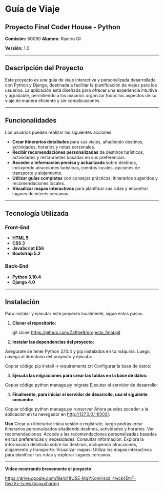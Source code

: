 # Guía de Viaje

## Proyecto Final Coder House - Python  
**Comisión:** 60090 
**Alumno:** Ramiro Gil

**Versión:** 1.0  

---

## Descripción del Proyecto

Este proyecto es una guía de viaje interactiva y personalizada desarrollada con Python y Django, destinada a facilitar la planificación de viajes para los usuarios. La aplicación está diseñada para ofrecer una experiencia intuitiva y agradable, permitiendo a los usuarios organizar todos los aspectos de su viaje de manera eficiente y sin complicaciones.

---

## Funcionalidades

Los usuarios pueden realizar las siguientes acciones:

- **Crear itinerarios detallados** para sus viajes, añadiendo destinos, actividades, horarios y notas personales.
- **Recibir recomendaciones personalizadas** de destinos turísticos, actividades y restaurantes basadas en sus preferencias.
- **Acceder a información precisa y actualizada** sobre destinos, incluyendo atracciones turísticas, eventos locales, opciones de transporte y alojamiento.
- **Utilizar guías completas** con consejos prácticos, itinerarios sugeridos y recomendaciones locales.
- **Visualizar mapas interactivos** para planificar sus rutas y encontrar lugares de interés cercanos.

---

## Tecnología Utilizada

### Front-End

- **HTML 5**
- **CSS 3**
- **JavaScript ES6**
- **Bootstrap 5.2**

### Back-End

- **Python 3.10.4**
- **Django 4.0**

---

## Instalación

Para instalar y ejecutar este proyecto localmente, sigue estos pasos:

1. **Clonar el repositorio:**

   git clone https://github.com/ZaftheR/projecto_final.git

2. **Instalar las dependencias del proyecto:**

Asegúrate de tener Python 3.10.4 y pip instalados en tu máquina. Luego, navega al directorio del proyecto y ejecuta:

Copiar código
pip install -r requirements.txt
Configurar la base de datos:

3. **Ejecuta las migraciones para crear las tablas en la base de datos:**

Copiar código
python manage.py migrate
Ejecutar el servidor de desarrollo:

4. **Finalmente, para iniciar el servidor de desarrollo, usa el siguiente comando:**

Copiar código
python manage.py runserver
Ahora puedes acceder a la aplicación en tu navegador en http://127.0.0.1:8000/.

**Uso**
Crear un itinerario: Inicia sesión o regístrate, luego podrás crear itinerarios personalizados añadiendo destinos, actividades y horarios.
Ver recomendaciones: Accede a las recomendaciones personalizadas basadas en tus preferencias y necesidades.
Consultar información: Explora la información detallada sobre los destinos, incluyendo atracciones, alojamiento y transporte.
Visualizar mapas: Utiliza los mapas interactivos para planificar tus rutas y explorar lugares cercanos.

---

**Video mostrando brevemente el proyecto**

https://drive.google.com/file/d/1fUSE-MgYKomHsxz_4wck4EtrF-0wzSv-/view?usp=sharing
   
